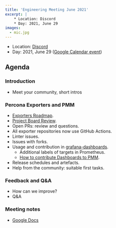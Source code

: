 ```yaml
---
title: 'Engineering Meeting June 2021'
excerpt: |
    * Location: Discord
    * Day: 2021, June 29
images:
  - mic.jpg
---
```


* Location: [Discord](http://per.co.na/discord)
* Day: 2021, June 29 ([Google Calendar event](https://calendar.google.com/calendar/u/0/r/eventedit/copy/NXVpMGxhYW9vZzB1NjZpYmxxbjM1dGRoYmlfMjAyMTA1MjVUMTQwMDAwWiBjX3NsaG5uaTIxdm9wNnI2MWt0OGFpMjZsNjRnQGc/ZGVuaXMua29uZHJhdGVua29AZ21haWwuY29t?scp=ALL&sf=true))

## Agenda

### Introduction

* Meet your community, short intros

### Percona Exporters and PMM

* [Exporters Roadmap](https://percona.community/blog/2021/06/11/exporters-roadmap/).
* [Project Board Review](https://github.com/orgs/percona/projects/2).
* Open PRs: review and questions.
* All exporter repositories now use GitHub Actions.
* Linter issues.
* Issues with forks.
* Usage and contribution in [grafana-dashboards](https://github.com/percona/grafana-dashboards/tree/PMM-2.0/dashboards).
    * Additional labels  of targets in  Prometheus.
    * [How to contribute Dashboards to PMM](https://www.percona.com/community-blog/2020/05/04/how-to-contribute-dashboards-to-pmm/).
* Release schedules and artefacts.
* Help from the community: suitable first tasks.

### Feedback and Q&A

* How can we improve?
* Q&A

### Meeting notes

* [Google Docs](https://docs.google.com/document/d/1DYKJ8IvOD2UWn-Vrn_wmORX1vDwpM4r_9eburP72TsY/edit?usp=sharing)
